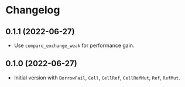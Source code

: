 # Changelog

## 0.1.1 (2022-06-27)

* Use `compare_exchange_weak` for performance gain.

## 0.1.0 (2022-06-27)

* Initial version with `BorrowFail`, `Cell`, `CellRef`, `CellRefMut`, `Ref`, `RefMut`.

